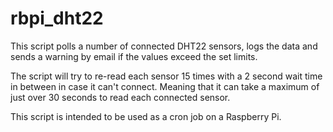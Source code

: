 # rbpi_dht22
This script polls a number of connected DHT22 sensors, logs the data and
sends a warning by email if the values exceed the set limits.

The script will try to re-read each sensor 15 times with a 2 second wait
time in between in case it can't connect. Meaning that it can take a
maximum of just over 30 seconds to read each connected sensor.

This script is intended to be used as a cron job on a Raspberry Pi.
